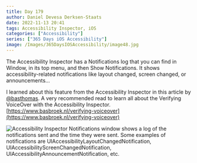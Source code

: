 ```yaml
---
title: Day 179
author: Daniel Devesa Derksen-Staats
date: 2022-11-13 20:41
tags: Accessibility Inspector, iOS
categories: ["Accessibility"]
series: ["365 Days iOS Accessibility"]
image: /Images/365DaysIOSAccessibility/image48.jpg
---
```


The Accessibility Inspector has a Notifications log that you can find in Window, in its top menu, and then Show Notifications. It shows accessibility-related notifications like layout changed, screen changed, or announcements...  

I learned about this feature from the Accessibility Inspector in this article by [@basthomas](https://twitter.com/basthomas). A very recommended read to learn all about the Verifying VoiceOver with the Accessibility Inspector.
[https://www.basbroek.nl/verifying-voiceover](https://www.basbroek.nl/verifying-voiceover)

![Accessibility Inspector Notifications window shows a log of the notifications sent and the time they were sent. Some examples of notifications are UIAccessibilityLayoutChangedNotification, UIAccessibilityScreenChangedNotification, UIAccessibilityAnnouncementNotification, etc.](/Images/365DaysIOSAccessibility/image48.jpg)



